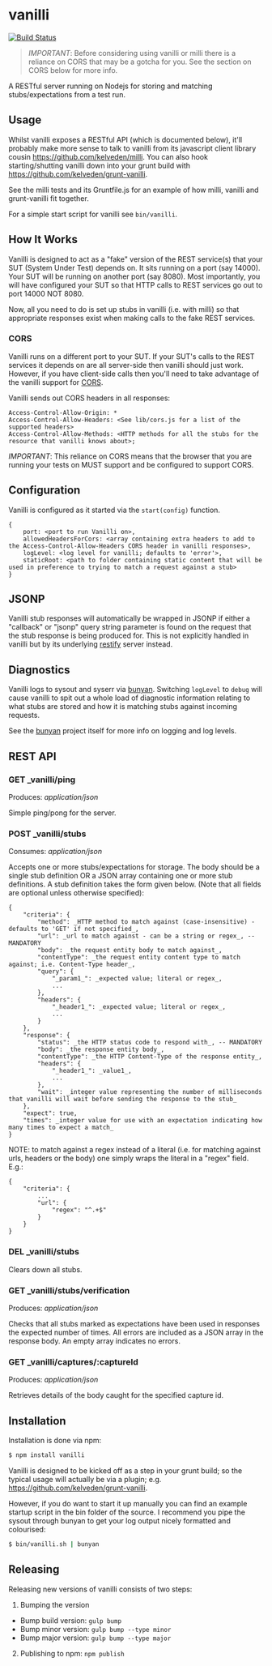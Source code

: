 # vanilli

[![Build Status](https://travis-ci.org/kelveden/vanilli.png?branch=master)](https://travis-ci.org/kelveden/vanilli)

> *IMPORTANT*: Before considering using vanilli or milli there is a reliance on CORS that may be a gotcha for you. See the section on CORS below for more info.

A RESTful server running on Nodejs for storing and matching stubs/expectations from a test run.

## Usage
Whilst vanilli exposes a RESTful API (which is documented below), it'll probably make more sense to talk to vanilli from its
javascript client library cousin https://github.com/kelveden/milli. You can also hook starting/shutting vanilli down into your grunt build
with https://github.com/kelveden/grunt-vanilli.

See the milli tests and its Gruntfile.js for an example of how milli, vanilli and grunt-vanilli fit together.

For a simple start script for vanilli see `bin/vanilli`.

## How It Works
Vanilli is designed to act as a "fake" version of the REST service(s) that your SUT (System Under Test) depends on. It sits running on a port (say 14000).
Your SUT will be running on another port (say 8080). Most importantly, you will have configured your SUT so that HTTP calls to REST services go out to port 14000 NOT 8080.

Now, all you need to do is set up stubs in vanilli (i.e. with milli) so that appropriate responses exist when making calls to the fake REST services.

### CORS
Vanilli runs on a different port to your SUT. If your SUT's calls to the REST services it depends on are all server-side then vanilli should just work. However, if you have client-side calls then you'll need to take advantage of the vanilli support for [CORS](http://en.wikipedia.org/wiki/Cross-origin_resource_sharing).

Vanilli sends out CORS headers in all responses:

    Access-Control-Allow-Origin: *
    Access-Control-Allow-Headers: <See lib/cors.js for a list of the supported headers>
    Access-Control-Allow-Methods: <HTTP methods for all the stubs for the resource that vanilli knows about>;

*IMPORTANT*: This reliance on CORS means that the browser that you are running your tests on MUST support and be configured to support CORS.

## Configuration
Vanilli is configured as it started via the `start(config)` function.

    {
        port: <port to run Vanilli on>,
        allowedHeadersForCors: <array containing extra headers to add to the Access-Control-Allow-Headers CORS header in vanilli responses>,
        logLevel: <log level for vanilli; defaults to 'error'>,
        staticRoot: <path to folder containing static content that will be used in preference to trying to match a request against a stub>
    }

## JSONP
Vanilli stub responses will automatically be wrapped in JSONP if either a "callback" or "jsonp" query string parameter is found on the request that
the stub response is being produced for. This is not explicitly handled in vanilli but by its underlying [restify](http://mcavage.me/node-restify/) server instead.

## Diagnostics
Vanilli logs to sysout and syserr via [bunyan](https://github.com/trentm/node-bunyan). Switching `logLevel` to `debug` will cause vanilli
to spit out a whole load of diagnostic information relating to what stubs are stored and how it is matching stubs against incoming requests.

See the [bunyan](https://github.com/trentm/node-bunyan) project itself for more info on logging and log levels.

## REST API
### GET _vanilli/ping
Produces: _application/json_

Simple ping/pong for the server.

### POST _vanilli/stubs
Consumes: _application/json_

Accepts one or more stubs/expectations for storage.
The body should be a single stub definition OR a JSON array containing one or more stub definitions. A stub definition takes the form
given below. (Note that all fields are optional unless otherwise specified):

    {
        "criteria": {
            "method": _HTTP method to match against (case-insensitive) - defaults to 'GET' if not specified_,
            "url": _url to match against - can be a string or regex_, -- MANDATORY
            "body": _the request entity body to match against_,
            "contentType": _the request entity content type to match against; i.e. Content-Type header_,
            "query": {
                "_param1_": _expected value; literal or regex_,
                ...
            },
            "headers": {
                "_header1_": _expected value; literal or regex_,
                ...
            }
        },
        "response": {
            "status": _the HTTP status code to respond with_, -- MANDATORY
            "body": _the response entity body_,
            "contentType": _the HTTP Content-Type of the response entity_,
            "headers": {
                "_header1_": _value1_,
                ...
            },
            "wait": _integer value representing the number of milliseconds that vanilli will wait before sending the response to the stub_
        },
        "expect": true,
        "times": _integer value for use with an expectation indicating how many times to expect a match_
    }

NOTE: to match against a regex instead of a literal (i.e. for matching against urls, headers or the body) one simply wraps the literal in a "regex" field. E.g.:

    {
        "criteria": {
            ...
            "url": {
                "regex": "^.+$"
            }
        }
    }

### DEL _vanilli/stubs
Clears down all stubs.

### GET _vanilli/stubs/verification
Produces: _application/json_

Checks that all stubs marked as expectations have been used in responses the expected number of times. All errors are included as a
JSON array in the response body. An empty array indicates no errors.

### GET _vanilli/captures/:captureId
Produces: _application/json_

Retrieves details of the body caught for the specified capture id.

## Installation

Installation is done via npm:

``` bash
$ npm install vanilli
```

Vanilli is designed to be kicked off as a step in your grunt build; so the typical usage will actually be via a plugin; e.g.
https://github.com/kelveden/grunt-vanilli.

However, if you do want to start it up manually you can find an example startup script in the bin folder of the source. I recommend
you pipe the sysout through bunyan to get your log output nicely formatted and colourised:

``` bash
$ bin/vanilli.sh | bunyan
```

## Releasing
Releasing new versions of vanilli consists of two steps:

 1. Bumping the version
   * Bump build version: `gulp bump`
   * Bump minor version: `gulp bump --type minor`
   * Bump major version: `gulp bump --type major`
 2. Publishing to npm: `npm publish`

